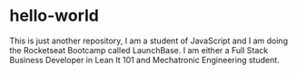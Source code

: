 # hello-world
This is just another repository,
I am a student of JavaScript and I am doing the Rocketseat Bootcamp called LaunchBase. I am either a Full Stack Business Developer in Lean It 101 and Mechatronic Engineering student.
